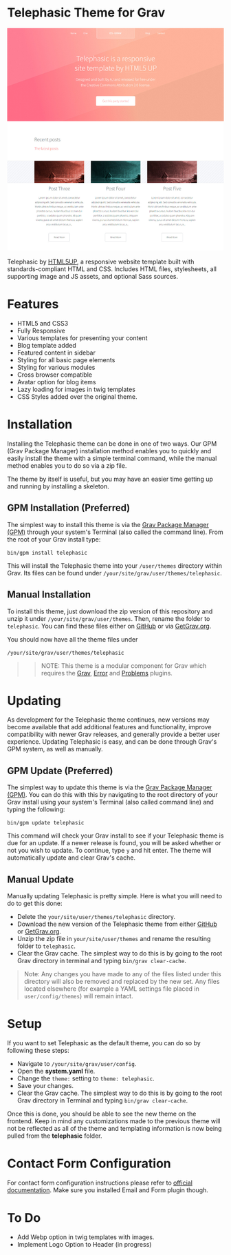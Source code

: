 # Telephasic Theme for Grav

![Telephasic](screenshot.jpg)

Telephasic by [HTML5UP](http://www.html5up.net), a responsive website template built with standards-compliant HTML and CSS. Includes HTML files, stylesheets, all supporting image and JS assets, and optional Sass sources.

# Features

* HTML5 and CSS3
* Fully Responsive
* Various templates for presenting your content
* Blog template added
* Featured content in sidebar
* Styling for all basic page elements
* Styling for various modules
* Cross browser compatible
* Avatar option for blog items
* Lazy loading for images in twig templates
* CSS Styles added over the original theme.

# Installation

Installing the Telephasic theme can be done in one of two ways. Our GPM (Grav Package Manager) installation method enables you to quickly and easily install the theme with a simple terminal command, while the manual method enables you to do so via a zip file.

The theme by itself is useful, but you may have an easier time getting up and running by installing a skeleton.


## GPM Installation (Preferred)

The simplest way to install this theme is via the [Grav Package Manager (GPM)](http://learn.getgrav.org/advanced/grav-gpm) through your system's Terminal (also called the command line).  From the root of your Grav install type:

    bin/gpm install telephasic

This will install the Telephasic theme into your `/user/themes` directory within Grav. Its files can be found under `/your/site/grav/user/themes/telephasic`.

## Manual Installation

To install this theme, just download the zip version of this repository and unzip it under `/your/site/grav/user/themes`. Then, rename the folder to `telephasic`. You can find these files either on [GitHub](https://github.com/pmoreno-rodriguez/grav-theme-telephasic) or via [GetGrav.org](http://getgrav.org/downloads/themes).

You should now have all the theme files under

    /your/site/grav/user/themes/telephasic

>> NOTE: This theme is a modular component for Grav which requires the [Grav](http://github.com/getgrav/grav), [Error](https://github.com/getgrav/gravplugin-error) and [Problems](https://github.com/getgrav/grav-plugin-problems) plugins.

# Updating

As development for the Telephasic theme continues, new versions may become available that add additional features and functionality, improve compatibility with newer Grav releases, and generally provide a better user experience. Updating Telephasic is easy, and can be done through Grav's GPM system, as well as manually.

## GPM Update (Preferred)

The simplest way to update this theme is via the [Grav Package Manager (GPM)](http://learn.getgrav.org/advanced/grav-gpm). You can do this with this by navigating to the root directory of your Grav install using your system's Terminal (also called command line) and typing the following:

    bin/gpm update telephasic

This command will check your Grav install to see if your Telephasic theme is due for an update. If a newer release is found, you will be asked whether or not you wish to update. To continue, type `y` and hit enter. The theme will automatically update and clear Grav's cache.

## Manual Update

Manually updating Telephasic is pretty simple. Here is what you will need to do to get this done:

* Delete the `your/site/user/themes/telephasic` directory.
* Download the new version of the Telephasic theme from either [GitHub](https://github.com/pmoreno-rodriguez/grav-theme-telephasic) or [GetGrav.org](http://getgrav.org/downloads/themes).
* Unzip the zip file in `your/site/user/themes` and rename the resulting folder to `telephasic`.
* Clear the Grav cache. The simplest way to do this is by going to the root Grav directory in terminal and typing `bin/grav clear-cache`.

> Note: Any changes you have made to any of the files listed under this directory will also be removed and replaced by the new set. Any files located elsewhere (for example a YAML settings file placed in `user/config/themes`) will remain intact.

# Setup

If you want to set Telephasic as the default theme, you can do so by following these steps:

* Navigate to `/your/site/grav/user/config`.
* Open the **system.yaml** file.
* Change the `theme:` setting to `theme: telephasic`.
* Save your changes.
* Clear the Grav cache. The simplest way to do this is by going to the root Grav directory in Terminal and typing `bin/grav clear-cache`.

Once this is done, you should be able to see the new theme on the frontend. Keep in mind any customizations made to the previous theme will not be reflected as all of the theme and templating information is now being pulled from the **telephasic** folder.

# Contact Form Configuration
For contact form configuration instructions please refer to [official documentation](http://learn.getgrav.org/forms/forms/example-form). Make sure you installed Email and Form plugin though.

# To Do

* Add Webp option in twig templates with images.
* Implement Logo Option to Header (in progress)
